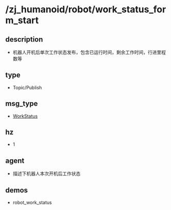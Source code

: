 # /zj_humanoid/robot/work_status_form_start

## description
- 机器人开机后单次工作状态发布，包含已运行时间，剩余工作时间，行进里程数等

## type
- Topic/Publish

## msg_type
- [WorkStatus](../../../../zj_humanoid_types.md#WorkStatus)

## hz
- 1

## agent
- 描述下机器人本次开机后工作状态

## demos
- robot_work_status

